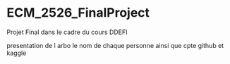 # ECM_2526_FinalProject
Projet Final dans le cadre du cours DDEFI

presentation de l arbo le nom de chaque personne ainsi que cpte github et kaggle
